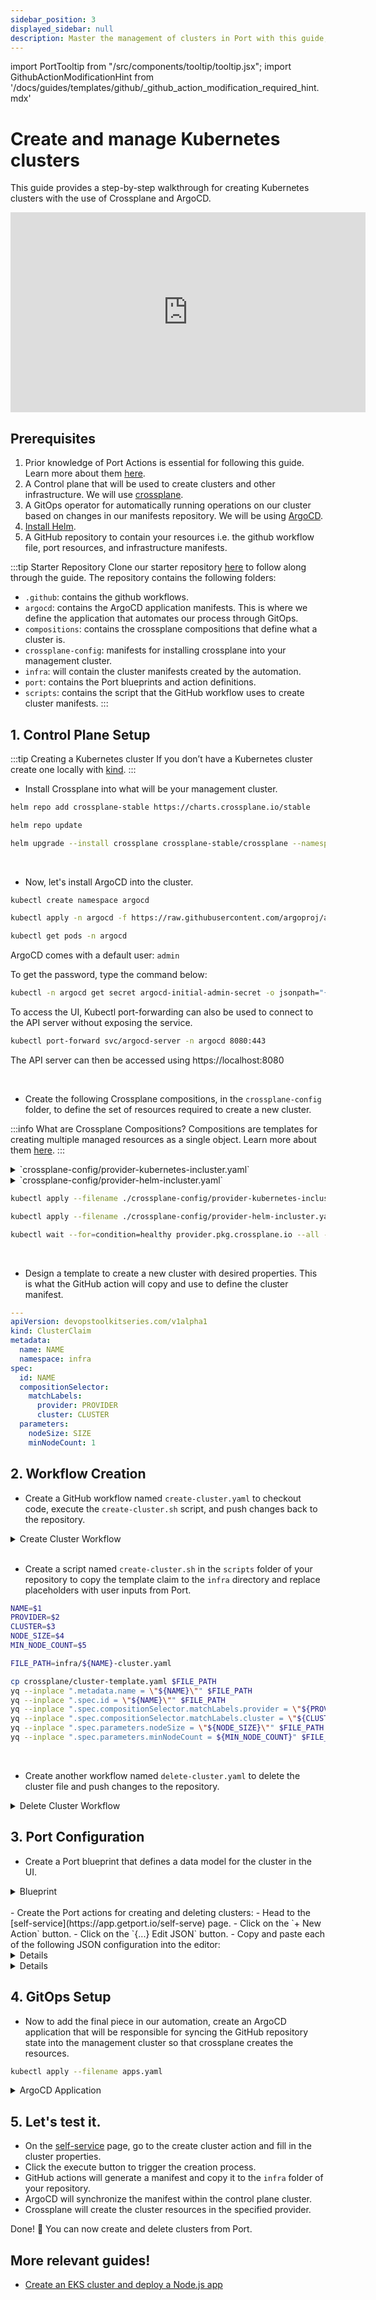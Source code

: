 ```yaml
---
sidebar_position: 3
displayed_sidebar: null
description: Master the management of clusters in Port with this guide, ensuring efficient and scalable infrastructure operations.
---
```


import PortTooltip from "/src/components/tooltip/tooltip.jsx";
import GithubActionModificationHint from '/docs/guides/templates/github/_github_action_modification_required_hint.mdx'

# Create and manage Kubernetes clusters

This guide provides a step-by-step walkthrough for creating Kubernetes clusters with the use of Crossplane and ArgoCD.

<center>

<iframe width="568" height="320" src="https://www.youtube.com/embed/UnNQYghc8uU?si=nv2jbn2Y_VPIpFhh" title="YouTube video player" frameborder="0" allow="accelerometer; autoplay; clipboard-write; encrypted-media; gyroscope; picture-in-picture; web-share" allowfullscreen></iframe>

</center>

## Prerequisites

1. Prior knowledge of Port Actions is essential for following this guide. Learn more about them [here](/actions-and-automations/create-self-service-experiences/setup-ui-for-action/).
2. A Control plane that will be used to create clusters and other infrastructure. We will use [crossplane](https://docs.crossplane.io/latest/software/install/).
3. A GitOps operator for automatically running operations on our cluster based on changes in our manifests repository. We will be using [ArgoCD](https://argo-cd.readthedocs.io/en/stable/).
4. [Install Helm](https://helm.sh/docs/intro/install/).
5. A GitHub repository to contain your resources i.e. the github workflow file, port resources, and infrastructure manifests. 


:::tip Starter Repository
Clone our starter repository [here](https://github.com/port-labs/crossplane-argocd-k8s) to follow along through the guide. The repository contains the following folders:
- `.github`: contains the github workflows.
- `argocd`: contains the ArgoCD application manifests. This is where we define the application that automates our process through GitOps.
- `compositions`: contains the crossplane compositions that define what a cluster is.
- `crossplane-config`: manifests for installing crossplane into your management cluster.
- `infra`: will contain the cluster manifests created by the automation.
- `port`: contains the Port blueprints and action definitions.
- `scripts`: contains the script that the GitHub workflow uses to create cluster manifests.
:::


## 1. Control Plane Setup

:::tip Creating a Kubernetes cluster
If you don’t have a Kubernetes cluster create one locally with [kind](https://kind.sigs.k8s.io/docs/user/quick-start/).
:::

- Install Crossplane into what will be your management cluster.

```bash
helm repo add crossplane-stable https://charts.crossplane.io/stable

helm repo update

helm upgrade --install crossplane crossplane-stable/crossplane --namespace crossplane-system --create-namespace --wait
```

<br /> 

- Now, let's install ArgoCD into the cluster.

```bash
kubectl create namespace argocd

kubectl apply -n argocd -f https://raw.githubusercontent.com/argoproj/argo-cd/stable/manifests/install.yaml

kubectl get pods -n argocd
```

ArgoCD comes with a default user: `admin`

To get the password, type the command below:

```bash
kubectl -n argocd get secret argocd-initial-admin-secret -o jsonpath="{.data.password}" | base64 -d
```

To access the UI, Kubectl port-forwarding can also be used to connect to the API server without exposing the service.

```bash
kubectl port-forward svc/argocd-server -n argocd 8080:443
```
The API server can then be accessed using https://localhost:8080

<br /> 

- Create the following Crossplane compositions, in the `crossplane-config` folder, to define the set of resources required to create a new cluster.

:::info What are Crossplane Compositions?
Compositions are templates for creating multiple managed resources as a single object. Learn more about them [here](https://docs.crossplane.io/latest/concepts/compositions/).
:::

<details>

<summary>`crossplane-config/provider-kubernetes-incluster.yaml`</summary>

```yaml showLineNumbers title="provider-kubernetes-incluster.yaml"
---

apiVersion: v1
kind: ServiceAccount
metadata:
  name: crossplane-provider-kubernetes
  namespace: crossplane-system
  annotations:
    argocd.argoproj.io/sync-wave: "-1"

---

apiVersion: rbac.authorization.k8s.io/v1
kind: ClusterRoleBinding
metadata:
  name: crossplane-provider-kubernetes
  annotations:
    argocd.argoproj.io/sync-wave: "-1"
subjects:
- kind: ServiceAccount
  name: crossplane-provider-kubernetes
  namespace: crossplane-system
roleRef:
  kind: ClusterRole
  name: cluster-admin
  apiGroup: rbac.authorization.k8s.io

---

apiVersion: pkg.crossplane.io/v1alpha1
kind: ControllerConfig
metadata:
  name: crossplane-provider-kubernetes
  annotations:
    argocd.argoproj.io/sync-wave: "-1"
spec:
  serviceAccountName: crossplane-provider-kubernetes

---

apiVersion: pkg.crossplane.io/v1
kind: Provider
metadata:
  name: crossplane-provider-kubernetes
  annotations:
    argocd.argoproj.io/sync-wave: "-1"
    argocd.argoproj.io/sync-options: SkipDryRunOnMissingResource=true
spec:
  package: xpkg.upbound.io/crossplane-contrib/provider-kubernetes:v0.9.0
  controllerConfigRef:
    name: crossplane-provider-kubernetes
```
</details>

<details>

<summary>`crossplane-config/provider-helm-incluster.yaml`</summary>

```yaml showLineNumbers title="provider-helm-incluster.yaml"
---

apiVersion: v1
kind: ServiceAccount
metadata:
  name: crossplane-provider-helm
  namespace: crossplane-system

---

apiVersion: rbac.authorization.k8s.io/v1
kind: ClusterRoleBinding
metadata:
  name: crossplane-provider-helm
subjects:
- kind: ServiceAccount
  name: crossplane-provider-helm
  namespace: crossplane-system
roleRef:
  kind: ClusterRole
  name: cluster-admin
  apiGroup: rbac.authorization.k8s.io

---

apiVersion: pkg.crossplane.io/v1alpha1
kind: ControllerConfig
metadata:
  name: crossplane-provider-helm
spec:
  serviceAccountName: crossplane-provider-helm

---

apiVersion: pkg.crossplane.io/v1
kind: Provider
metadata:
  name: crossplane-provider-helm
spec:
  package: xpkg.upbound.io/crossplane-contrib/provider-helm:v0.14.0
  controllerConfigRef:
    name: crossplane-provider-helm
```
</details>


```bash
kubectl apply --filename ./crossplane-config/provider-kubernetes-incluster.yaml

kubectl apply --filename ./crossplane-config/provider-helm-incluster.yaml

kubectl wait --for=condition=healthy provider.pkg.crossplane.io --all --timeout=300s
```
<br /> 

- Design a template to create a new cluster with desired properties. This is what the GitHub action will copy and use to define the cluster manifest.

```yaml showLineNumbers title="cluster-template.yaml"
---
apiVersion: devopstoolkitseries.com/v1alpha1
kind: ClusterClaim
metadata:
  name: NAME
  namespace: infra
spec:
  id: NAME
  compositionSelector:
    matchLabels:
      provider: PROVIDER
      cluster: CLUSTER
  parameters:
    nodeSize: SIZE
    minNodeCount: 1
```


## 2. Workflow Creation

- Create a GitHub workflow named `create-cluster.yaml` to checkout code, execute the `create-cluster.sh` script, and push changes back to the repository.

<details>

<summary>Create Cluster Workflow</summary>

```yaml showLineNumbers
name: Create a cluster
on:
  workflow_dispatch:
    inputs:
      name:
        required: true
        description: "The name of the cluster"
      provider:
        required: true
        description: "The provider where the cluster is hosted"
        default: "aws"
      cluster:
        required: true
        description: "The type of the cluster"
      node-size:
        required: true
        description: "The size of the nodes"
        default: "small"
      min-node-count:
        required: true
        description: "The minimum number of nodes (autoscaler might increase this number)"
        default: "1"
jobs:
  deploy-app:
    runs-on: ubuntu-latest
    steps:
      - uses: actions/checkout@v4
        with:
          persist-credentials: false
          fetch-depth: 0
      - name: Create cluster
        run: |
          chmod +x scripts/create-cluster.sh
          ./scripts/create-cluster.sh ${{ inputs.name }} ${{ inputs.provider }} ${{ inputs.cluster }} ${{ inputs.node-size }} ${{ inputs.min-node-count }}
      - name: Commit changes
        run: |
          git config --local user.email "41898282+github-actions[bot]@users.noreply.github.com"
          git config --local user.name "github-actions[bot]"
          git add .
          git commit -m "Create cluster ${{ inputs.name }}"
      - name: Push changes
        uses: ad-m/github-push-action@master
        with:
          github_token: ${{ secrets.GITHUB_TOKEN }}
          branch: ${{ github.ref }}
```
</details>

<br /> 

- Create a script named `create-cluster.sh` in the `scripts` folder of your repository to copy the template claim to the `infra` directory and replace placeholders with user inputs from Port.

```bash showLineNumbers title="create-cluster.sh"
NAME=$1
PROVIDER=$2
CLUSTER=$3
NODE_SIZE=$4
MIN_NODE_COUNT=$5

FILE_PATH=infra/${NAME}-cluster.yaml

cp crossplane/cluster-template.yaml $FILE_PATH
yq --inplace ".metadata.name = \"${NAME}\"" $FILE_PATH
yq --inplace ".spec.id = \"${NAME}\"" $FILE_PATH
yq --inplace ".spec.compositionSelector.matchLabels.provider = \"${PROVIDER}\"" $FILE_PATH
yq --inplace ".spec.compositionSelector.matchLabels.cluster = \"${CLUSTER}\"" $FILE_PATH
yq --inplace ".spec.parameters.nodeSize = \"${NODE_SIZE}\"" $FILE_PATH
yq --inplace ".spec.parameters.minNodeCount = ${MIN_NODE_COUNT}" $FILE_PATH
```
<br /> 

- Create another workflow named `delete-cluster.yaml` to delete the cluster file and push changes to the repository.

<details>

<summary>Delete Cluster Workflow</summary>

```yaml showLineNumbers title="delete-cluster.yaml"
name: Delete the cluster
on:
  workflow_dispatch:
    inputs:
      name:
        required: true
        description: "The name of the cluster"
jobs:
  deploy-app:
    runs-on: ubuntu-latest
    steps:
      - uses: actions/checkout@v4
        with:
          persist-credentials: false
          fetch-depth: 0
      - name: Delete cluster
        run: |
          rm infra/${{ inputs.name }}.yaml
      - name: Commit changes
        run: |
          git config --local user.email "41898282+github-actions[bot]@users.noreply.github.com"
          git config --local user.name "github-actions[bot]"
          git add .
          git commit -m "Delete cluster ${{ inputs.name }}"
      - name: Push changes
        uses: ad-m/github-push-action@master
        with:
          github_token: ${{ secrets.GITHUB_TOKEN }}
          branch: ${{ github.ref }}
```
</details>

## 3. Port Configuration

- Create a Port blueprint that defines a data model for the cluster in the UI.

<details>

<summary>Blueprint</summary>

```json showLineNumbers title="cluster-blueprint.json"
{
  "identifier": "cluster",
  "description": "This blueprint represents a Kubernetes Cluster",
  "title": "Cluster",
  "icon": "Cluster",
  "schema": {
    "properties": {
      "provider": {
        "type": "string",
        "title": "Provider",
        "default": "aws",
        "description": "The provider where the cluster is hosted",
        "enum": ["aws", "gcp"]
      },
      "node-size": {
        "type": "string",
        "title": "Node Size",
        "default": "small",
        "description": "The size of the nodes",
        "enum": ["small", "medium", "large"]
      },
      "min-node-count": {
        "type": "number",
        "title": "Minimum number of nodes",
        "default": 1,
        "description": "The minimun number of nodes (autoscaler might increase this number)"
      },
      "kube-config": {
        "type": "string",
        "title": "Kube config",
        "description": "Kube config"
      },
      "status": {
        "type": "string",
        "title": "Status",
        "description": "The status of the cluster"
      }
    },
    "required": ["provider", "node-size", "min-node-count"]
  },
  "mirrorProperties": {},
  "calculationProperties": {},
  "relations": {}
}
```

</details>

<br /> 
- Create the Port actions for creating and deleting clusters:
    - Head to the [self-service](https://app.getport.io/self-serve) page.
    - Click on the `+ New Action` button.
    - Click on the `{...} Edit JSON` button.
    - Copy and paste each of the following JSON configuration into the editor:


<details>
<GithubActionModificationHint />

<summary>Create Cluster Action</summary>

```json showLineNumbers title="cluster-create-action.json"
{
  "identifier": "cluster_create-cluster",
  "title": "Create a cluster",
  "description": "Create a new cluster.",
  "trigger": {
    "type": "self-service",
    "operation": "CREATE",
    "userInputs": {
      "properties": {
        "name": {
          "type": "string",
          "title": "Name",
          "description": "The name of the cluster"
        },
        "provider": {
          "type": "string",
          "title": "Provider",
          "default": "aws",
          "description": "The provider where the cluster is hosted",
          "enum": [
            "aws",
            "azure"
          ]
        },
        "node-size": {
          "type": "string",
          "title": "Node Size",
          "default": "small",
          "description": "The size of the nodes",
          "enum": [
            "small",
            "medium",
            "large"
          ]
        },
        "min-node-count": {
          "type": "string",
          "title": "Minimum number of nodes",
          "default": "1",
          "description": "The minimun number of nodes (autoscaler might increase this number)"
        }
      },
      "required": [
        "name",
        "provider",
        "node-size",
        "min-node-count"
      ]
    },
    "blueprintIdentifier": "cluster"
  },
  "invocationMethod": {
    "type": "GITHUB",
    "org": "<GITHUB_ORG_ID>",
    "repo": "<GITHUB_REPO_ID>",
    "workflow": "create-cluster.yaml",
    "workflowInputs": {
      "name": "{{.inputs.\"name\"}}",
      "provider": "{{.inputs.\"provider\"}}",
      "node-size": "{{.inputs.\"node-size\"}}",
      "min-node-count": "{{.inputs.\"min-node-count\"}}"
    }
  },
  "publish": true
}
```

</details>

<details>
<GithubActionModificationHint />

<summary>Delete Cluster Action</summary>

```json showLineNumbers title="cluster-delete-action.json"
{
  "identifier": "cluster_delete-cluster",
  "title": "Delete the cluster",
  "description": "Delete the cluster.",
  "trigger": {
    "type": "self-service",
    "operation": "DELETE",
    "userInputs": {
      "properties": {
        "name": {
          "type": "string",
          "title": "Name",
          "description": "Confirm by typing the name of the cluster"
        }
      },
      "required": [
        "name"
      ]
    },
    "blueprintIdentifier": "cluster"
  },
  "invocationMethod": {
    "type": "GITHUB",
    "org": "<GITHUB_ORG_ID>",
    "repo": "<GITHUB_REPO_ID>",
    "workflow": "delete-cluster.yaml",
    "workflowInputs": {
      "name": "{{.inputs.\"name\"}}"
    }
  },
  "publish": true
}
```

</details>

## 4. GitOps Setup
- Now to add the final piece in our automation, create an ArgoCD application that will be responsible for syncing the GitHub repository state into the management cluster so that crossplane creates the resources.

```bash
kubectl apply --filename apps.yaml
```

<details>

<summary>ArgoCD Application</summary>

:::tip
- Change the `repoURL` to your repository.
- Create or set your namespace.
:::

```yaml showLineNumbers title="apps.yaml"
---
apiVersion: argoproj.io/v1alpha1
kind: Application
metadata:
  name: production-infra
  namespace: argocd
  finalizers:
    - resources-finalizer.argocd.argoproj.io
spec:
  project: production
  source:
    repoURL: https://github.com/port-labs-labs/crossplane-demo
    targetRevision: HEAD
    path: infra
  destination:
    server: https://kubernetes.default.svc
    namespace: production
  syncPolicy:
    automated:
      selfHeal: true
      prune: true
      allowEmpty: true
```
</details>


## 5. Let's test it.

- On the [self-service](https://app.getport.io/self-serve) page, go to the create cluster action and fill in the cluster properties.
- Click the execute button to trigger the creation process.
- GitHub actions will generate a manifest and copy it to the `infra` folder of your repository.
- ArgoCD will synchronize the manifest within the control plane cluster.
- Crossplane will create the cluster resources in the specified provider.

Done! 🎉 You can now create and delete clusters from Port.

## More relevant guides!

- [Create an EKS cluster and deploy a Node.js app](/guides/all/create-eks-cluster-and-deploy-app)
